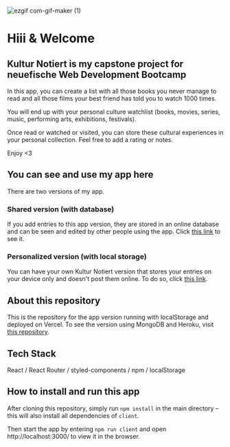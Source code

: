 ![ezgif com-gif-maker (1)](https://user-images.githubusercontent.com/82392063/124247302-0ab5f500-db22-11eb-8e84-2e2df5edc796.gif)


# Hiii & Welcome

## Kultur Notiert is my capstone project for neuefische Web Development Bootcamp

In this app, you can create a list with all those books you never manage to read and all those films your best friend has told you to watch 1000 times.

You will end up with your personal culture watchlist (books, movies, series, music, performing arts, exhibitions, festivals).

Once read or watched or visited, you can store these cultural experiences in your personal collection. Feel free to add a rating or notes.

Enjoy <3

## You can see and use my app here

There are two versions of my app.

### Shared version (with database)

If you add entries to this app version, they are stored in an online database and can be seen and edited by other people using the app. Click [this link](https://kultur-notiert.herokuapp.com/) to see it.

### Personalized version (with local storage)

You can have your own Kultur Notiert version that stores your entries on your device only and doesn't post them online. To do so, click [this link](https://kultur-notiert.vercel.app/).

## About this repository

This is the repository for the app version running with localStorage and deployed on Vercel. To see the version using MongoDB and Heroku, visit [this repository](https://github.com/felixcanditt/kultur-notiert).

## Tech Stack

React / React Router / styled-components / npm / localStorage

## How to install and run this app

After cloning this repository, simply run `npm install` in the main directory – this will also install all dependencies of `client`.

Then start the app by entering `npm run client` and open http://localhost:3000/ to view it in the browser.
